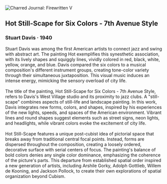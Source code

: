 <div class="artwork-of-the-day">
  <div class="container">
    <div class="img-wrapper">
      <img
        src="https://uploads8.wikiart.org/images/stuart-davis/hot-still-scape-for-six-colors-7th-avenue-style-1940.jpg"
        alt="Charred Journal: Firewritten V" />
    </div>
    <div class="artwork-detail">
      <div class="artwork-origin"> 
        <h2 class="artwork-name">Hot Still-Scape for Six Colors - 7th Avenue Style</h2>
        <h3 class="artist">
          Stuart Davis
                    ·  1940
        </h3>
      </div>
      <p class="description">
        <span class="artwork-description-text ng-binding" ng-bind-html="viewModel.ArtworkOfTheDay.Description | unsafe">Stuart Davis was among the first American artists to connect jazz and swing with abstract art. The painting Hot exemplifies this synesthetic association, with its lively shapes and squiggly lines, vividly colored in red, black, white, yellow, orange, and blue. Davis compared the six colors to a musical composition's different instrument groups, creating tone-color variety through their simultaneous juxtaposition. This visual music induces an intense energy, mimicking the sensory overload of city life.<br><br>The title of the painting, Hot Still-Scape for Six Colors - 7th Avenue Style, refers to Davis's West Village studio and its proximity to jazz clubs. A "still-scape" combines aspects of still-life and landscape painting. In this work, Davis integrates new forms, colors, and shapes, inspired by his experiences of the new lights, speeds, and spaces of the American environment. Vibrant lines and round shapes suggest elements such as street signs, neon lights, and headlights, while vibrant colors evoke the excitement of city life.<br><br>Hot Still-Scape features a unique post-cubist idea of pictorial space that breaks away from traditional central focal points. Instead, forms are dispersed throughout the composition, creating a loosely ordered, decorative surface with serial centers of focus. The painting's balance of bold colors denies any single color dominance, emphasizing the coherence of the picture's parts. This departure from established spatial order inspired a new generation of artists, including Arshile Gorky, Adolph Gottlieb, Willem de Kooning, and Jackson Pollock, to create their own explorations of spatial organization beyond Cubism.</span>
                        <div class="text-shadow-container" ng-show="showShadow" style=""></div>
      </p>
    </div>
  </div>

</div>
